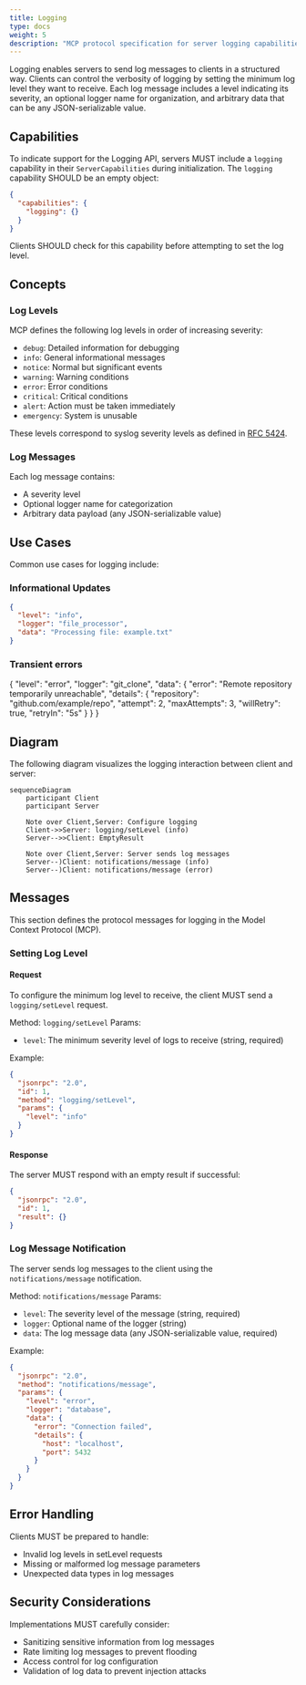 ```yaml
---
title: Logging
type: docs
weight: 5
description: "MCP protocol specification for server logging capabilities"
---
```


Logging enables servers to send log messages to clients in a structured way. Clients can control the verbosity of logging by setting the minimum log level they want to receive. Each log message includes a level indicating its severity, an optional logger name for organization, and arbitrary data that can be any JSON-serializable value.

## Capabilities

To indicate support for the Logging API, servers MUST include a `logging` capability in their `ServerCapabilities` during initialization. The `logging` capability SHOULD be an empty object:

```json
{
  "capabilities": {
    "logging": {}
  }
}
```

Clients SHOULD check for this capability before attempting to set the log level.

## Concepts

### Log Levels

MCP defines the following log levels in order of increasing severity:

- `debug`: Detailed information for debugging
- `info`: General informational messages
- `notice`: Normal but significant events
- `warning`: Warning conditions
- `error`: Error conditions
- `critical`: Critical conditions
- `alert`: Action must be taken immediately
- `emergency`: System is unusable

These levels correspond to syslog severity levels as defined in [RFC 5424](https://datatracker.ietf.org/doc/html/rfc5424#section-6.2.1).

### Log Messages

Each log message contains:
- A severity level
- Optional logger name for categorization
- Arbitrary data payload (any JSON-serializable value)

## Use Cases

Common use cases for logging include:

### Informational Updates

```json
{
  "level": "info",
  "logger": "file_processor",
  "data": "Processing file: example.txt"
}
```

### Transient errors

{
  "level": "error",
  "logger": "git_clone",
  "data": {
    "error": "Remote repository temporarily unreachable",
    "details": {
      "repository": "github.com/example/repo",
      "attempt": 2,
      "maxAttempts": 3,
      "willRetry": true,
      "retryIn": "5s"
    }
  }
}

## Diagram

The following diagram visualizes the logging interaction between client and server:

```mermaid
sequenceDiagram
    participant Client
    participant Server

    Note over Client,Server: Configure logging
    Client->>Server: logging/setLevel (info)
    Server-->>Client: EmptyResult

    Note over Client,Server: Server sends log messages
    Server--)Client: notifications/message (info)
    Server--)Client: notifications/message (error)
```

## Messages

This section defines the protocol messages for logging in the Model Context Protocol (MCP).

### Setting Log Level

#### Request

To configure the minimum log level to receive, the client MUST send a `logging/setLevel` request.

Method: `logging/setLevel`
Params:
  - `level`: The minimum severity level of logs to receive (string, required)

Example:
```json
{
  "jsonrpc": "2.0",
  "id": 1,
  "method": "logging/setLevel",
  "params": {
    "level": "info"
  }
}
```

#### Response

The server MUST respond with an empty result if successful:

```json
{
  "jsonrpc": "2.0",
  "id": 1,
  "result": {}
}
```

### Log Message Notification

The server sends log messages to the client using the `notifications/message` notification.

Method: `notifications/message`
Params:
  - `level`: The severity level of the message (string, required)
  - `logger`: Optional name of the logger (string)
  - `data`: The log message data (any JSON-serializable value, required)

Example:
```json
{
  "jsonrpc": "2.0",
  "method": "notifications/message",
  "params": {
    "level": "error",
    "logger": "database",
    "data": {
      "error": "Connection failed",
      "details": {
        "host": "localhost",
        "port": 5432
      }
    }
  }
}
```

## Error Handling

Clients MUST be prepared to handle:
- Invalid log levels in setLevel requests
- Missing or malformed log message parameters
- Unexpected data types in log messages

## Security Considerations

Implementations MUST carefully consider:
- Sanitizing sensitive information from log messages
- Rate limiting log messages to prevent flooding
- Access control for log configuration
- Validation of log data to prevent injection attacks
